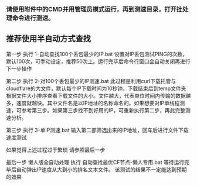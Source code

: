 ﻿### 请使用附件中的CMD并用管理员模式运行，再到测速目录，打开批处理命令进行测速。

## 推荐使用半自动方式查找

第一步  执行 1-自动查找100个丢包最少的IP.bat
设置对IP丢包测试PING的次数，默认100次，可手动设定，推荐50次上。运行完毕后命令行窗口会自动关闭再进行下一步操作

第二步  执行 2-对100个丢包最少的IP测速.bat
此过程是利用curl下载托管与cloudflare的大文件，默认每个IP下载时间为10秒钟。下载结束后到temp文件夹根据文件大小排序查看下载文件的大小。文件越大，代表单位时间内传输的数据越多，速度就越快。其中文件名是以IP地址的名称命名的。如果想要对IP单线程测速，可参考第三步。如果第三步找不到好用的IP，可重新执行第二步，再此完整测速分析。

第三步  执行 3-单IP测速.bat
输入第二部筛选出来的IP地址，回车后进行文件下载速度测试


如果觉得上述过程过于繁琐  请参照最后一步

最后一步 懒人版全自动处理  执行 自动查找最优CF节点-懒人专用.bat
等待运行完毕后自动弹出IP速度从大到小的排名文本文件。
该测试的结果不一定能达到预期的效果